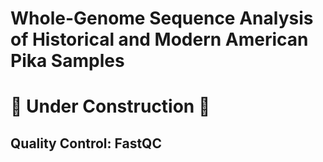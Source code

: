 # Whole-Genome Sequence Analysis of Historical and Modern American Pika Samples
# 🚧 Under Construction 🚧
## Quality Control: FastQC